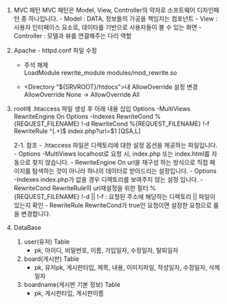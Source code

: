 1. MVC 패턴
	MVC 패턴은 Model, View, Controller의 약자로 소프트웨어 디자인패턴 중 하나입니다.
		- Model : DATA, 정보들의 가공을 책임지는 컴포넌트
		- View : 사용자 인터페이스 요소로, 데이타를 기반으로 사용자들이 볼 수 있는 화면
		- Controller : 모델과 뷰를 연결해주는 다리 역할

2. Apache - httpd.conf 파일 수정
	- 주석 해제       
	LoadModule rewrite_module modules/mod_rewrite.so

	- <Directory "${SRVROOT}/htdocs">내 AllowOverride 설정 변경
		AllowOverride None -> AllowOverride All

3. root에 .htaccess 파일 생성 후 아래 내용 삽입
	Options -MultiViews
	RewriteEngine On
	Options -Indexes
	RewriteCond %{REQUEST_FILENAME} !-d
	RewriteCond %{REQUEST_FILENAME} !-f
	RewriteRule ^(.+)$ index.php?url=$1 [QSA,L]

	2-1. 참조
		- .htaccess 파일은 디렉토리에 대한 설정 옵션을 제공하는 파일입니다.
		- Options -MultiViews
			localhost로 요청 시, index.php 또는 index.html를 자동으로 찾지 않습니다.
		- RewriteEngine On
			url을 재구성 하는 방식으로 직접 페이지를 탐색하는 것이 아니라 하나의 데이터로 받아드리는 설정입니다.
		- Options -Indexes
			index.php가 없을 경우 디렉토리를 보여주지 않는 설정 입니다.
		- RewriteCond
			RewriteRule의 url재설정을 위한 필터
			%{REQUEST_FILENAME} !-d || !-f : 요청된 주소에 해당하는 디렉토리 || 파일이 있는지 확인
		- RewriteRule
			RewriteCond가 true인 요청이면 설정한 요청으로 룰을 변경합니다.


4. DataBase
	1) user(유저) Table
		- pk, 아이디, 비밀번호, 이름, 가입일자, 수정일자, 탈퇴일자
	2) board(게시판) Table
		- pk, 유저pk, 게시판타입, 제목, 내용, 이미지파일, 작성일자, 수정일자, 삭제일자
	3) boardname(게시판 기본 정보) Table
		- pk, 게시판타입, 게시판이름

